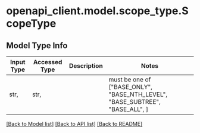 # openapi_client.model.scope_type.ScopeType

## Model Type Info
Input Type | Accessed Type | Description | Notes
------------ | ------------- | ------------- | -------------
str,  | str,  |  | must be one of ["BASE_ONLY", "BASE_NTH_LEVEL", "BASE_SUBTREE", "BASE_ALL", ] 

[[Back to Model list]](../../README.md#documentation-for-models) [[Back to API list]](../../README.md#documentation-for-api-endpoints) [[Back to README]](../../README.md)

